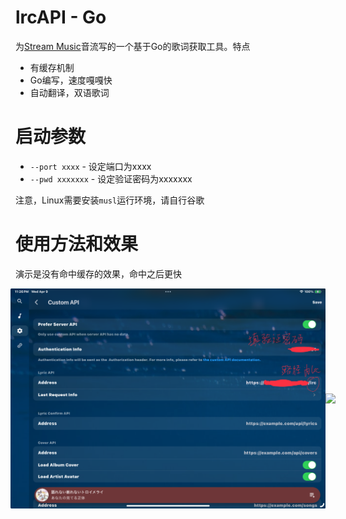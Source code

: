 # lrcAPI - Go
为[Stream Music](https://music.aqzscn.cn/)音流写的一个基于Go的歌词获取工具。特点
+ 有缓存机制
+ Go编写，速度嘎嘎快
+ 自动翻译，双语歌词

# 启动参数
+ `--port xxxx` - 设定端口为xxxx
+ `--pwd xxxxxxx` - 设定验证密码为xxxxxxx

注意，Linux需要安装`musl`运行环境，请自行谷歌

# 使用方法和效果
演示是没有命中缓存的效果，命中之后更快
<div style="display: flex; justify-content: center;align-items: center;">
  <img src="https://raw.githubusercontent.com/stephen-zeng/img/master/20250409232913.png">
  <img src="https://raw.githubusercontent.com/stephen-zeng/img/master/ScreenRecording_04-10-2025%2012-20-18%E2%80%AFAM_1.gif">
</div>
